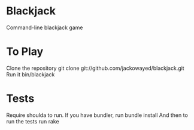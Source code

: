 # Blackjack

Command-line blackjack game

# To Play

Clone the repository
    git clone git://github.com/jackowayed/blackjack.git
Run it
    bin/blackjack

# Tests

Require shoulda to run. If you have bundler, run
    bundle install
And then to run the tests run
    rake
